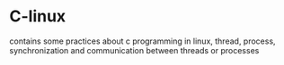 # C-linux
contains some practices about c programming in linux, thread, process, synchronization and communication between threads or processes
